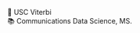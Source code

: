 🎒 USC Viterbi <br />
📚 Communications Data Science, MS. 

<!---
taylordambrosio/taylordambrosio is a ✨ special ✨ repository because its `README.md` (this file) appears on your GitHub profile.
You can click the Preview link to take a look at your changes.
--->
